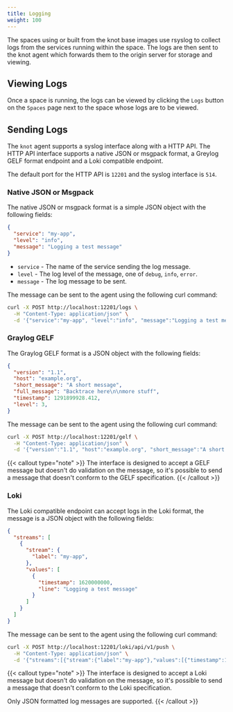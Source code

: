 ```yaml
---
title: Logging
weight: 100
---
```


The spaces using or built from the knot base images use rsyslog to collect logs from the services running within the space. The logs are then sent to the knot agent which forwards them to the origin server for storage and viewing.

## Viewing Logs

Once a space is running, the logs can be viewed by clicking the `Logs` button on the `Spaces` page next to the space whose logs are to be viewed.

## Sending Logs

The `knot` agent supports a syslog interface along with a HTTP API. The HTTP API interface supports a native JSON or msgpack format, a Greylog GELF format endpoint and a Loki compatible endpoint.

The default port for the HTTP API is `12201` and the syslog interface is `514`.

### Native JSON or Msgpack

The native JSON or msgpack format is a simple JSON object with the following fields:

```json
{
  "service": "my-app",
  "level": "info",
  "message": "Logging a test message"
}
```

- `service` - The name of the service sending the log message.
- `level` - The log level of the message, one of `debug`, `info`, `error`.
- `message` - The log message to be sent.

The message can be sent to the agent using the following curl command:

```bash
curl -X POST http://localhost:12201/logs \
  -H "Content-Type: application/json" \
  -d '{"service":"my-app", "level":"info", "message":"Logging a test message"}'
```

### Graylog GELF

The Graylog GELF format is a JSON object with the following fields:

```json
{
  "version": "1.1",
  "host": "example.org",
  "short_message": "A short message",
  "full_message": "Backtrace here\n\nmore stuff",
  "timestamp": 1291899928.412,
  "level": 3,
}
```

The message can be sent to the agent using the following curl command:

```bash
curl -X POST http://localhost:12201/gelf \
  -H "Content-Type: application/json" \
  -d '{"version":"1.1", "host":"example.org", "short_message":"A short message", "full_message":"Backtrace here\n\nmore stuff", "timestamp":1291899928.412, "level":3}'
```

{{< callout type="note" >}}
  The interface is designed to accept a GELF message but doesn't do validation on the message, so it's possible to send a message that doesn't conform to the GELF specification.
{{< /callout >}}

### Loki

The Loki compatible endpoint can accept logs in the Loki format, the message is a JSON object with the following fields:

```json
{
  "streams": [
    {
      "stream": {
        "label": "my-app",
      },
      "values": [
        {
          "timestamp": 1620000000,
          "line": "Logging a test message"
        }
      ]
    }
  ]
}
```

The message can be sent to the agent using the following curl command:

```bash
curl -X POST http://localhost:12201/loki/api/v1/push \
  -H "Content-Type: application/json" \
  -d '{"streams":[{"stream":{"label":"my-app"},"values":[{"timestamp":1620000000,"line":"Logging a test message"}]}'
```

{{< callout type="note" >}}
  The interface is designed to accept a Loki message but doesn't do validation on the message, so it's possible to send a message that doesn't conform to the Loki specification.

  Only JSON formatted log messages are supported.
{{< /callout >}}
